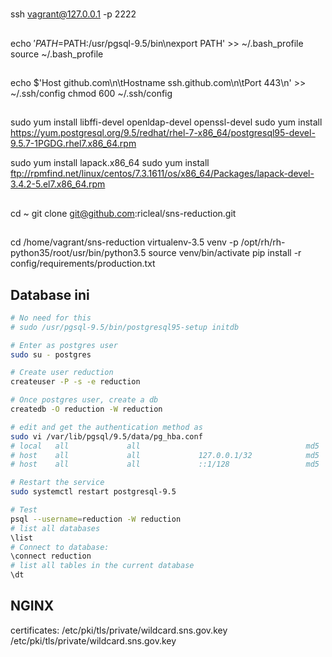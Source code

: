 #

ssh  vagrant@127.0.0.1 -p 2222

##

echo $'PATH=$PATH:/usr/pgsql-9.5/bin\nexport PATH' >> ~/.bash_profile
source ~/.bash_profile

##
echo $'Host github.com\n\tHostname ssh.github.com\n\tPort 443\n' >> ~/.ssh/config
chmod 600 ~/.ssh/config
##


sudo yum install libffi-devel openldap-devel openssl-devel
sudo yum install https://yum.postgresql.org/9.5/redhat/rhel-7-x86_64/postgresql95-devel-9.5.7-1PGDG.rhel7.x86_64.rpm

sudo yum install lapack.x86_64
sudo yum install ftp://rpmfind.net/linux/centos/7.3.1611/os/x86_64/Packages/lapack-devel-3.4.2-5.el7.x86_64.rpm
##

cd ~
git clone git@github.com:ricleal/sns-reduction.git

##
cd /home/vagrant/sns-reduction
virtualenv-3.5 venv -p /opt/rh/rh-python35/root/usr/bin/python3.5
source venv/bin/activate
pip install -r config/requirements/production.txt 

## Database ini

```sh
# No need for this
# sudo /usr/pgsql-9.5/bin/postgresql95-setup initdb

# Enter as postgres user
sudo su - postgres

# Create user reduction
createuser -P -s -e reduction

# Once postgres user, create a db
createdb -O reduction -W reduction

# edit and get the authentication method as
sudo vi /var/lib/pgsql/9.5/data/pg_hba.conf
# local   all             all                                     md5
# host    all             all             127.0.0.1/32            md5
# host    all             all             ::1/128                 md5

# Restart the service
sudo systemctl restart postgresql-9.5

# Test
psql --username=reduction -W reduction
# list all databases
\list
# Connect to database:
\connect reduction
# list all tables in the current database
\dt
```

## NGINX

certificates:
/etc/pki/tls/private/wildcard.sns.gov.key
/etc/pki/tls/private/wildcard.sns.gov.key
